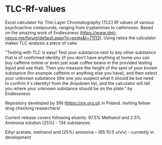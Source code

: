# TLC-Rf-values
Excel calculator for Thin Layer Chromatography (TLC) Rf values of various psychoactive compounds, ranging from tryptamines to cathinones. Based on the amazing work of Endlessness (https://www.dmt-nexus.me/forum/default.aspx?g=posts&t=71113). Using ratios the calculator makes TLC analysis a piece of cake.

"Testing with TLC is easy! Test your substance next to any other substance that is of confirmed identity (if you don't have anything at home you can buy caffeine online or even just soak coffee beans in the provided testing liquid and use that). Then you measure the height of the spot of your known substance (for example caffeine or anything else you have), and then select your unknown substance (the one you suspect what it should be but need to confirm it's identity) from the dropdown list, and the calculator will tell you where your unknown substance should be on the plate." by Endlessness

Repository developed by SIN (https://sin.org.pl) in Poland. Inviting fellow drug checking researchers!

Current release covers following eluents:
97.5% Methanol and 2.5% Ammonia solution (25%) - 134 substances

Ethyl acetate, methanol and (25%) ammonia – (85:10:5 v/v/v) - currently in development
